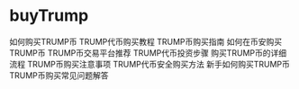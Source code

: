 # buyTrump
如何购买TRUMP币 TRUMP代币购买教程 TRUMP币购买指南 如何在币安购买TRUMP币 TRUMP币交易平台推荐 TRUMP代币投资步骤 购买TRUMP币的详细流程 TRUMP币购买注意事项 TRUMP代币安全购买方法 新手如何购买TRUMP币 TRUMP币购买常见问题解答
